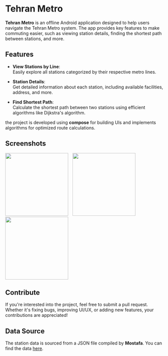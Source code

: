 # Tehran Metro

**Tehran Metro** is an offline Android application designed to help users navigate the Tehran Metro system. The app provides key features to make commuting easier, such as viewing station details, finding the shortest path between stations, and more.

## Features
- **View Stations by Line**:  
  Easily explore all stations categorized by their respective metro lines.

- **Station Details**:  
  Get detailed information about each station, including available facilities, address, and more.

- **Find Shortest Path**:  
  Calculate the shortest path between two stations using efficient algorithms like Dijkstra's algorithm.

the project is developed using **compose** for building UIs and implements algorithms for optimized route calculations.

## Screenshots
<img src="https://github.com/user-attachments/assets/7a17d4a7-14a5-43c4-8a29-02aa5082e871" width="200" style="display: inline-block; margin-right: 10px;"/>
<img src="https://github.com/user-attachments/assets/99f41c03-0ea4-4900-b6c0-72e1100eed0f" width="200" style="display: inline-block; margin-right: 10px;"/>
<img src="https://github.com/user-attachments/assets/09bd734e-9b1c-4b67-97a4-8a8ac287d747" width="200" style="display: inline-block; margin-right: 10px;"/>



## Contribute
If you're interested into the project, feel free to submit a pull request. Whether it's fixing bugs, improving UI/UX, or adding new features, your contributions are appreciated!

## Data Source
The station data is sourced from a JSON file compiled by **Mostafa**. You can find the data [here](https://github.com/mostafa-kheibary/tehran-metro-data/).
